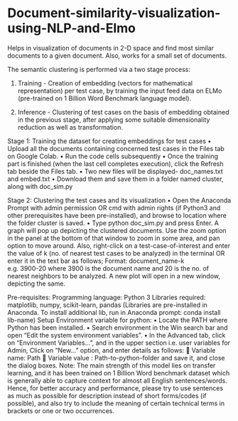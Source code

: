 # Document-similarity-visualization-using-NLP-and-Elmo
Helps in visualization of documents in 2-D space and find most similar documents to a given document. Also, works for  a small set of documents.

The semantic clustering is performed via a two stage process:
1.	Training - Creation of embedding (vectors for mathematical representation) per test case, by training the input feed data on ELMo (pre-trained on 1 Billion Word Benchmark language model).

2.	Inference - Clustering of test cases on the basis of embedding obtained in the previous stage, after applying some suitable dimensionality reduction as well as transformation.

Stage 1: Training the dataset for creating embeddings for test cases
•	Upload all the documents containing concerned test cases in the Files tab on Google Colab.
•	Run the code cells subsequently
•	Once the training part is finished (when the last cell completes execution), click the Refresh tab beside the Files tab.
•	Two new files will be displayed- doc_names.txt and embed.txt
•	Download them and save them in a folder named cluster, along with doc_sim.py

Stage 2: Clustering the test cases and its visualization
•	Open the Anaconda Prompt with admin permission OR cmd with admin rights (if Python3 and other prerequisites have been pre-installed), and browse to location where the folder cluster is saved.
•	Type python doc_sim.py and press Enter.
A graph will pop up depicting the clustered documents.
Use the zoom option in the panel at the bottom of that window to zoom in some area, and pan option to move around.
Also, right-click on a test-case-of-interest and enter the value of k (no. of nearest test cases to be analyzed) in the terminal OR enter it in the text bar as follows;
Format: document_name-k  
e.g. 3900-20 where 3900 is the document name and 20 is the no. of nearest neighbors to be analyzed.
A new plot will open in a new window, depicting the same.

Pre-requisites:
Programming language: Python 3
Libraries required:  matplotlib, numpy, scikit-learn, pandas
(Libraries are pre-installed in Anaconda. To install additional lib, run in Anaconda prompt: conda install lib-name)
Setup Environment variable for python:
•	Locate the PATH where Python has been installed.
•	Search environment in the Win search bar and open “Edit the system environment variables”.
•	In the Advanced tab, click on “Environment Variables…”, and in the upper section i.e. user variables for Admin, Click on “New…” option, and enter details as follows:
	Variable name: Path
	Variable value : Path-to-python-folder
and save it, and close the dialog boxes.
Note: The main strength of this model lies on transfer learning, and it has been trained on 1 Billion Word benchmark dataset which is generally able to capture context for almost all English sentences/words.
Hence, for better accuracy and performance, please try to use sentences as much as possible for description instead of short forms/codes (if possible), and also try to include the meaning of certain technical terms in brackets or one or two occurrences.


